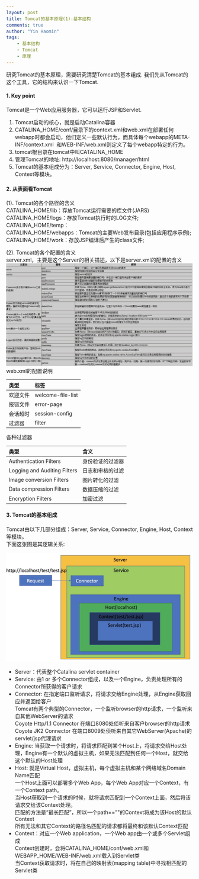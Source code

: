 ```yaml
---
layout: post
title: Tomcat的基本原理(1):基本结构
comments: true
author: "Yin Haomin"
tags:
    - 基本结构
    - Tomcat
    - 原理
---
```


研究Tomcat的基本原理，需要研究清楚Tomcat的基本组成. 我们先从Tomcat的这个工具，它的结构来认识一下Tomcat.<br>
#### 1. Key point<br>
Tomcat是一个Web应用服务器，它可以运行JSP和Servlet. <br>
1. Tomcat启动的核心，就是启动Catalina容器<br>
2. CATALINA_HOME/conf/目录下的context.xml和web.xml在部署任何webapp时都会启动，他们定义一些默认行为，而具体每个webapp的META-INF/context.xml  和WEB-INF/web.xml则定义了每个webapp特定的行为。<br>
3. tomcat根目录在tomcat中叫CATALINA_HOME <br>
4. 管理Tomcat的地址: http://localhost:8080/manager/html<br>
5. Tomcat的基本组成分为：Server, Service, Connector, Engine, Host, Context等模块。<br>

#### 2. 从表面看Tomcat<br>
(1). Tomcat的各个路径的含义<br>
CATALINA_HOME/lib：存放Tomcat运行需要的库文件(JARS)<br>
CATALINA_HOME/logs：存放Tomcat执行时的LOG文件; <br>
CATALINA_HOME/temp：<br>
CATALINA_HOME/webapps：Tomcat的主要Web发布目录(包括应用程序示例); <br>
CATALINA_HOME/work：存放JSP编译后产生的class文件; <br>

(2). Tomcat的各个配置的含义<br>
server.xml，主要是这个Server的相关描述，以下是server.xml的配置的含义<br>
![gras](/images/Tomcat/TomcatServerXml.jpeg)<br>
web.xml的配置说明 <br>

|类型|标签|
|:-------|:-------|
|欢迎文件|welcome-file-list|
|报错文件|error-page|
|会话超时|session-config|
|过滤器|filter|

各种过滤器<br>

|类型|含义|
|:-------|:-------|
|Authentication Filters|身份验证的过滤器|
|Logging and Auditing Filters|日志和审核的过滤|
|Image conversion Filters|图片转化的过滤|
|Data compression Filters|数据压缩的过滤|
|Encryption Filters|加密过滤|

#### 3. Tomcat的基本组成<br>
Tomcat由以下几部分组成：Server, Service, Connector, Engine, Host, Context等模块。<br>
下面这张图是其逻辑关系:<br>

![gras](/images/Tomcat/tomcat-one-request.jpeg)<br>

* Server：代表整个Catalina servlet container<br>
* Service: 由1 or 多个Connector组成，以及一个Engine，负责处理所有的Connector所获得的客户请求<br>
* Connector: 在指定端口监听请求，将请求交给Engine处理，从Engine获取回应并返回给客户<br>
Tomcat有两个典型的Connector，一个监听browser的http请求，一个监听来自其他WebServer的请求<br>
Coyote Http/1.1 Connector 在端口8080处侦听来自客户browser的http请求<br>
Coyote JK2 Connector 在端口8009处侦听来自其它WebServer(Apache)的servlet/jsp代理请求<br>
* Engine: 当获取一个请求时，将请求匹配到某个Host上，将请求交给Host处理，Engine有一个默认的虚拟主机，如果无法匹配到任何一个Host，就交给这个默认的Host处理<br>
* Host: 就是Virtual Host，虚拟主机，每个虚拟主机和某个网络域名Domain Name匹配<br>
一个Host上面可以部署多个Web App，每个Web App对应一个Context，有一个Context path。<br>
当Host获取到一个请求的时候，就将请求匹配到一个Context上面，然后将该请求交给该Context处理。<br>
匹配的方法是“最长匹配”，所以一个path==”"的Context将成为该Host的默认Context<br>
所有无法和其它Context的路径名匹配的请求都将最终和该默认Context匹配<br>
* Context：对应一个Web application，一个Web app由一个或多个Servlet组成<br>
Context创建时，会将CATALINA_HOME/conf/web.xml和WEBAPP_HOME/WEB-INF/web.xml载入到Servlet类<br>
当Context获取请求时，将在自己的映射表(mapping table)中寻找相匹配的Servlet类<br>







